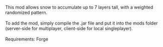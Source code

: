 This mod allows snow to accumulate up to 7 layers tall, with a weighted randomized pattern. <br> <br>
To add the mod, simply compile the .jar file and put it into the mods folder (server-side for multiplayer, client-side for local singleplayer). <br> <br>
Requirements: Forge
